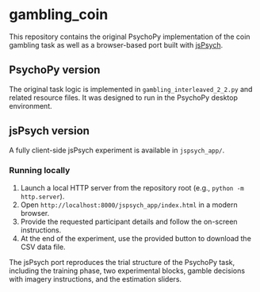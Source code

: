 # gambling_coin

This repository contains the original PsychoPy implementation of the coin gambling task as well as a browser-based port built with [jsPsych](https://www.jspsych.org/).

## PsychoPy version

The original task logic is implemented in `gambling_interleaved_2_2.py` and related resource files. It was designed to run in the PsychoPy desktop environment.

## jsPsych version

A fully client-side jsPsych experiment is available in `jspsych_app/`.

### Running locally

1. Launch a local HTTP server from the repository root (e.g., `python -m http.server`).
2. Open `http://localhost:8000/jspsych_app/index.html` in a modern browser.
3. Provide the requested participant details and follow the on-screen instructions.
4. At the end of the experiment, use the provided button to download the CSV data file.

The jsPsych port reproduces the trial structure of the PsychoPy task, including the training phase, two experimental blocks, gamble decisions with imagery instructions, and the estimation sliders.

